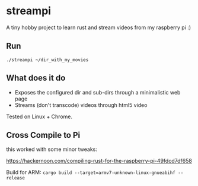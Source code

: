 # streampi

A tiny hobby project to learn rust and stream videos from my raspberry pi :)

## Run

`./streampi ~/dir_with_my_movies`

## What does it do
- Exposes the configured dir and sub-dirs through a minimalistic web page
- Streams (don't transcode) videos through html5 video   

Tested on Linux + Chrome.

## Cross Compile to Pi
this worked with some minor tweaks:

https://hackernoon.com/compiling-rust-for-the-raspberry-pi-49fdcd7df658

Build for ARM: `cargo build --target=armv7-unknown-linux-gnueabihf --release` 
